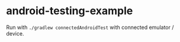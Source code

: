 # android-testing-example

Run with `./gradlew connectedAndroidTest` with connected emulator / device.
